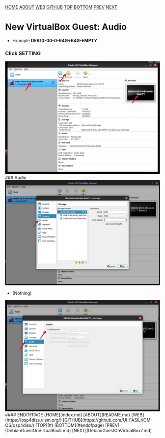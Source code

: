---
---

[HOME](index.md)
[ABOUT](README.md)
[WEB](https://osp4diss.vlsm.org/)
[GITHUB](https://github.com/UI-FASILKOM-OS/osp4diss/)
[TOP](#)
[BOTTOM](#endofpage)
[PREV](DebianGuestOnVirtualBox5.md)
[NEXT](DebianGuestOnVirtualBox7.md)

# New VirtualBox Guest: Audio

* Example **DEB10-00-0-64G+64G-EMPTY**

### Click SETTING

<img src="pictures/osp21-07.jpg"  width="960">

<br>
### Audio

<img src="pictures/osp21-24.jpg"  width="960">

* (Nothing)

<img src="pictures/osp21-25.jpg"  width="960">

<br>
#### ENDOFPAGE
[HOME](index.md)
[ABOUT](README.md)
[WEB](https://osp4diss.vlsm.org/)
[GITHUB](https://github.com/UI-FASILKOM-OS/osp4diss/)
[TOP](#)
[BOTTOM](#endofpage)
[PREV](DebianGuestOnVirtualBox5.md)
[NEXT](DebianGuestOnVirtualBox7.md)

